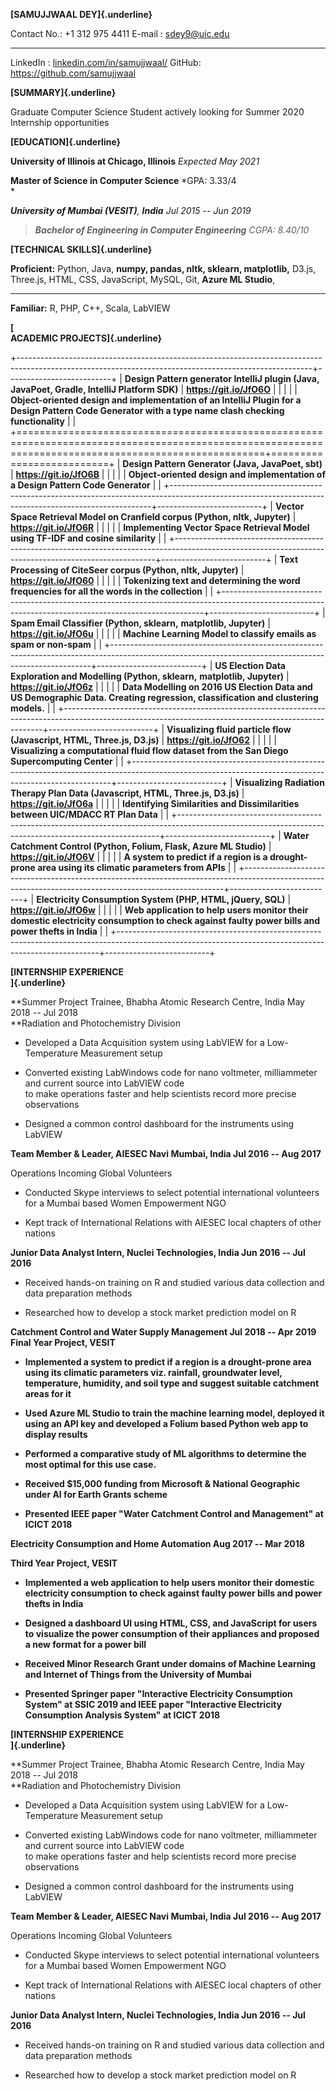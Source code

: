 **[SAMUJJWAAL DEY]{.underline}**

  Contact No.: +1 312 975 4411                                                        E-mail : <sdey9@uic.edu>
  ----------------------------------------------------------------------------------- -----------------------------------------
  LinkedIn : [linkedin.com/in/samujjwaal/](https://www.linkedin.com/in/samujjwaal/)   GitHub: <https://github.com/samujjwaal>

**[SUMMARY]{.underline}**

Graduate Computer Science Student actively looking for Summer 2020 Internship opportunities

**[EDUCATION]{.underline}**

**University of Illinois at Chicago, Illinois** *Expected May 2021*

**Master of Science in Computer Science** *GPA: 3.33/4\
*

***University of Mumbai (VESIT)**, **India** Jul 2015 -- Jun 2019*

> ***Bachelor of Engineering in Computer Engineering** CGPA: 8.40/10*

**[TECHNICAL SKILLS]{.underline}**

  **Proficient:**   Python, Java, **numpy, pandas, nltk, sklearn, matplotlib,** D3.js, Three.js, HTML, CSS, JavaScript, MySQL, Git, **Azure ML Studio**,
  ----------------- --------------------------------------------------------------------------------------------------------------------------------------
  **Familiar:**     R, PHP, C++, Scala, LabVIEW

**[\
ACADEMIC PROJECTS]{.underline}**

+-------------------------------------------------------------------------------------------------------------------------------------------------------+--------------------------+
| **Design Pattern generator IntelliJ plugin (Java, JavaPoet, Gradle, IntelliJ Platform SDK)**                                                          | **https://git.io/JfO6O** |
|                                                                                                                                                       |                          |
| **Object-oriented design and implementation of an IntelliJ Plugin for a Design Pattern Code Generator with a type name clash checking functionality** |                          |
+=======================================================================================================================================================+==========================+
| **Design Pattern Generator (Java, JavaPoet, sbt)**                                                                                                    | **https://git.io/JfO6B** |
|                                                                                                                                                       |                          |
| **Object-oriented design and implementation of a Design Pattern Code Generator**                                                                      |                          |
+-------------------------------------------------------------------------------------------------------------------------------------------------------+--------------------------+
| **Vector Space Retrieval Model on Cranfield corpus (Python, nltk, Jupyter)**                                                                          | **https://git.io/JfO6R** |
|                                                                                                                                                       |                          |
| **Implementing Vector Space Retrieval Model using TF-IDF and cosine similarity**                                                                      |                          |
+-------------------------------------------------------------------------------------------------------------------------------------------------------+--------------------------+
| **Text Processing of CiteSeer corpus (Python, nltk, Jupyter)**                                                                                        | **https://git.io/JfO60** |
|                                                                                                                                                       |                          |
| **Tokenizing text and determining the word frequencies for all the words in the collection**                                                          |                          |
+-------------------------------------------------------------------------------------------------------------------------------------------------------+--------------------------+
| **Spam Email Classifier (Python, sklearn,** **matplotlib, Jupyter)**                                                                                  | **https://git.io/JfO6u** |
|                                                                                                                                                       |                          |
| **Machine Learning Model to classify emails as spam or non-spam**                                                                                     |                          |
+-------------------------------------------------------------------------------------------------------------------------------------------------------+--------------------------+
| **US Election Data Exploration and Modelling (Python, sklearn,** **matplotlib, Jupyter)**                                                             | **https://git.io/JfO6z** |
|                                                                                                                                                       |                          |
| **Data Modelling on 2016 US Election Data and US Demographic Data. Creating regression, classification and clustering models.**                       |                          |
+-------------------------------------------------------------------------------------------------------------------------------------------------------+--------------------------+
| **Visualizing fluid particle flow (Javascript, HTML, Three.js, D3.js)**                                                                               | **https://git.io/JfO62** |
|                                                                                                                                                       |                          |
| **Visualizing a computational fluid flow dataset from the San Diego Supercomputing Center**                                                           |                          |
+-------------------------------------------------------------------------------------------------------------------------------------------------------+--------------------------+
| **Visualizing Radiation Therapy Plan Data (Javascript, HTML, Three.js, D3.js)**                                                                       | **https://git.io/JfO6a** |
|                                                                                                                                                       |                          |
| **Identifying Similarities and Dissimilarities between UIC/MDACC RT Plan Data**                                                                       |                          |
+-------------------------------------------------------------------------------------------------------------------------------------------------------+--------------------------+
| **Water Catchment Control (Python, Folium, Flask, Azure ML Studio)**                                                                                  | **https://git.io/JfO6V** |
|                                                                                                                                                       |                          |
| **A system to predict if a region is a drought-prone area using its climatic parameters from APIs**                                                   |                          |
+-------------------------------------------------------------------------------------------------------------------------------------------------------+--------------------------+
| **Electricity Consumption System (PHP, HTML, jQuery, SQL)**                                                                                           | **https://git.io/JfO6w** |
|                                                                                                                                                       |                          |
| **Web application to help users monitor their domestic electricity consumption to check against faulty power bills and power thefts in India**        |                          |
+-------------------------------------------------------------------------------------------------------------------------------------------------------+--------------------------+

**[INTERNSHIP EXPERIENCE\
]{.underline}**

**Summer Project Trainee, Bhabha Atomic Research Centre, India May 2018 *--* Jul 2018\
**Radiation and Photochemistry Division

-   Developed a Data Acquisition system using LabVIEW for a Low-Temperature Measurement setup

-   Converted existing LabWindows code for nano voltmeter, milliammeter and current source into LabVIEW code\
    to make operations faster and help scientists record more precise observations

-   Designed a common control dashboard for the instruments using LabVIEW

**Team Member & Leader, AIESEC Navi Mumbai, India Jul 2016 *--* Aug 2017**

Operations Incoming Global Volunteers

-   Conducted Skype interviews to select potential international volunteers for a Mumbai based Women Empowerment NGO

-   Kept track of International Relations with AIESEC local chapters of other nations

**Junior Data Analyst Intern, Nuclei Technologies, India Jun 2016 *--* Jul 2016**

-   Received hands-on training on R and studied various data collection and data preparation methods

-   Researched how to develop a stock market prediction model on R

**Catchment Control and Water Supply Management Jul 2018 *--* Apr 2019\
Final Year Project, VESIT**

-   **Implemented a system to predict if a region is a drought-prone area using its climatic parameters viz. rainfall, groundwater level, temperature, humidity, and soil type and suggest suitable catchment areas for it**

-   **Used Azure ML Studio to train the machine learning model, deployed it using an API key and developed a Folium based Python web app to display results**

-   **Performed a comparative study of ML algorithms to determine the most optimal for this use case.**

-   **Received \$15,000 funding from Microsoft & National Geographic under AI for Earth Grants scheme**

-   **Presented IEEE paper "Water Catchment Control and Management" at ICICT 2018**

**Electricity Consumption and Home Automation Aug 2017 *--* Mar 2018**

**Third Year Project, VESIT**

-   **Implemented a web application to help users monitor their domestic electricity consumption to check against faulty power bills and power thefts in India**

-   **Designed a dashboard UI using HTML, CSS, and JavaScript for users to visualize the power consumption of their appliances and proposed a new format for a power bill**

-   **Received Minor Research Grant under domains of Machine Learning and Internet of Things from the University of Mumbai**

-   **Presented Springer paper "Interactive Electricity Consumption System" at SSIC 2019 and IEEE paper "Interactive Electricity Consumption Analysis System" at ICICT 2018**

**[INTERNSHIP EXPERIENCE\
]{.underline}**

**Summer Project Trainee, Bhabha Atomic Research Centre, India May 2018 *--* Jul 2018\
**Radiation and Photochemistry Division

-   Developed a Data Acquisition system using LabVIEW for a Low-Temperature Measurement setup

-   Converted existing LabWindows code for nano voltmeter, milliammeter and current source into LabVIEW code\
    to make operations faster and help scientists record more precise observations

-   Designed a common control dashboard for the instruments using LabVIEW

**Team Member & Leader, AIESEC Navi Mumbai, India Jul 2016 *--* Aug 2017**

Operations Incoming Global Volunteers

-   Conducted Skype interviews to select potential international volunteers for a Mumbai based Women Empowerment NGO

-   Kept track of International Relations with AIESEC local chapters of other nations

**Junior Data Analyst Intern, Nuclei Technologies, India Jun 2016 *--* Jul 2016**

-   Received hands-on training on R and studied various data collection and data preparation methods

-   Researched how to develop a stock market prediction model on R
